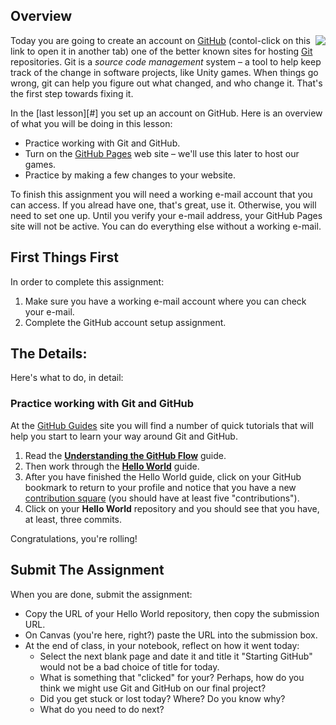 ---
---

[//]: # ( <p><iframe src="https://douglasurner.github.io/CS-Common/GitHub-GH.2-hello-world/" width="100%" height="666px"></iframe></p> )

[slides]: #
[template]: #

## Overview

<img src="https://imgs.xkcd.com/comics/git.png" align="right"> Today you are going to create an account on [GitHub][] (contol-click on this link to open it in another tab) one of the better known sites for hosting [Git][] repositories. Git is a _source code management_ system – a tool to help keep track of the change in software projects, like Unity games. When things go wrong, git can help you figure out what changed, and who change it. That's the first step towards fixing it.

In the [last lesson][#] you set up an account on GitHub. Here is an overview of what you will be doing in this lesson:

* Practice working with Git and GitHub.
* Turn on the [GitHub Pages][gh-pages] web site – we'll use this later to host our games.
* Practice by making a few changes to your website.

To finish this assignment you will need a working e-mail account that you can access. If you alread have one, that's great, use it. Otherwise, you will need to set one up. Until you verify your e-mail address, your GitHub Pages site will not be active. You can do everything else without a working e-mail.

## First Things First

In order to complete this assignment:

1. Make sure you have a working e-mail account where you can check your e-mail.
1. Complete the GitHub account setup assignment.

## The Details:

Here's what to do, in detail:

### Practice working with Git and GitHub

At the [GitHub Guides][gh-guides] site you will find a number of quick tutorials that will help you start to learn your way around Git and GitHub.

1. Read the **[Understanding the GitHub Flow][gh-flow]** guide.
1. Then work through the **[Hello World][hello-world]** guide.
1. After you have finished the Hello World guide, click on your GitHub bookmark to return to your profile and notice that you have a new [contribution square][gh-squares] (you should have at least five "contributions").
1. Click on your **Hello World** repository and you should see that you have, at least, three commits.

Congratulations, you're rolling!

## Submit The Assignment

When you are done, submit the assignment:

* Copy the URL of your Hello World repository, then copy the submission URL.
* On Canvas (you're here, right?) paste the URL into the submission box.
* At the end of class, in your notebook, reflect on how it went today:
  - Select the next blank page and date it and title it "Starting GitHub" would not be a bad choice of title for today.
  - What is something that "clicked" for your? Perhaps, how do you think we might use Git and GitHub on our final project?
  - Did you get stuck or lost today? Where? Do you know why?
  - What do you need to do next?
 

[github]: <https://github.com>
[git]: <https://git-scm.com>
[gh-guides]: <https://guides.github.com>
[gh-pages]: <https://pages.github.com>
[hello-world]: <https://guides.github.com/activities/hello-world/>
[gh-flow]: <https://guides.github.com/introduction/flow/>
[setup-gh-pages]: <https://guides.github.com/features/pages/>
[gh-squares]: <https://help.github.com/articles/viewing-contributions-on-your-profile/>
[gfm]: <https://guides.github.com/features/mastering-markdown/>
